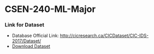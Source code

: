# CSEN-240-ML-Major

### Link for Dataset

- Database Official Link: http://cicresearch.ca/CICDataset/CIC-IDS-2017/Dataset/
- [Download Dataset](https://drive.google.com/drive/folders/1OiqcLwiOaqw-sjtZX5qKAtwp4x5tkRSC?usp=sharing)
